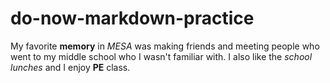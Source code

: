 # do-now-markdown-practice
My favorite **memory** in *MESA* was making friends and meeting people who went to my middle school who I wasn't familiar with. I also like the *school lunches* and I enjoy **PE** class.